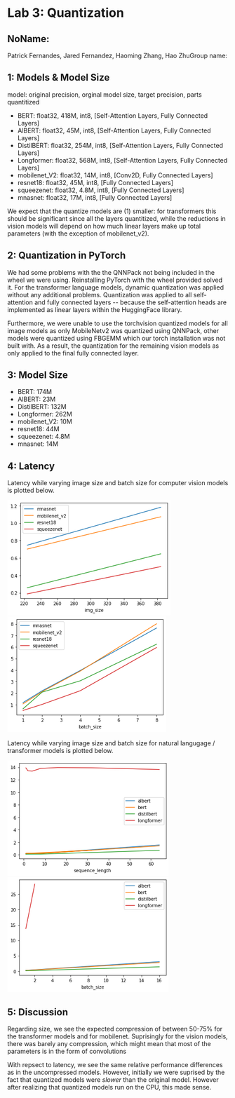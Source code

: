Lab 3: Quantization
===
NoName:
---
Patrick Fernandes, Jared Fernandez, Haoming Zhang, Hao ZhuGroup name:

1: Models & Model Size
----

model: original precision, orginal model size, target precision, parts quantitized

* BERT: float32, 418M, int8, [Self-Attention Layers, Fully Connected Layers] 
* AlBERT: float32, 45M, int8,  [Self-Attention Layers, Fully Connected Layers] 
* DistilBERT: float32, 254M, int8,  [Self-Attention Layers, Fully Connected Layers] 
* Longformer: float32, 568M, int8,  [Self-Attention Layers, Fully Connected Layers] 
* mobilenet_V2: float32, 14M, int8, [Conv2D, Fully Connected Layers]
* resnet18: float32, 45M, int8, [Fully Connected Layers]
* squeezenet: float32, 4.8M, int8, [Fully Connected Layers]
* mnasnet: float32, 17M, int8, [Fully Connected Layers]

We expect that the quantize models are (1) smaller: for transformers this should be significant since all the layers quantitized, while the reductions in vision models will depend on how much linear layers make up total parameters (with the exception of mobilenet_v2).

2: Quantization in PyTorch
----

We had some problems with the the QNNPack not being included in the wheel we were using. Reinstalling PyTorch with the wheel provided solved it. For the transformer language models, dynamic quantization was applied without any additional problems. Quantization was applied to all self-attention and fully connected layers -- because the self-attention heads are implemented as linear layers within the HuggingFace library.  

Furthermore, we were unable to use the torchvision quantized models for all image models as only MobileNetv2 was quantized using QNNPack, other models were quantized using FBGEMM which our torch installation was not built with. As a result, the quantization for the remaining vision models as only applied to the final fully connected layer.

3: Model Size
----
* BERT: 174M
* AlBERT: 23M
* DistilBERT: 132M 
* Longformer: 262M
* mobilenet_V2: 10M
* resnet18: 44M
* squeezenet: 4.8M
* mnasnet: 14M

4: Latency
----
Latency while varying image size and batch size for computer vision models is plotted below.

![Latency (s) per Image Size (width)](jetson_vision_imgsize.png)
![Latency (s) per Batch Size (width)](jetson_vision_batchsize.png)


Latency while varying image size and batch size for natural langugage / transformer models is plotted below. 

![Latency (s) per Sequence Size](jetson_language_seql.png)
![Latency (s) per Batch Size](jetson_language_batchsize.png)


5: Discussion
----

Regarding size, we see the expected compression of between 50-75% for the transformer models and for mobilenet. Suprisingly for the vision models, there was barely any compression, which might mean that most of the parameters is in the form of convolutions

With repsect to latency, we see the same relative performance differences as in the uncompressed models. However, initially we were suprised by the fact that quantized models were *slower* than the original model. However after realizing that quantized models run on the CPU, this made sense.
